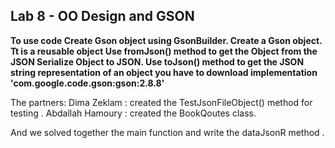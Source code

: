 ## Lab 8 - OO Design and GSON 

**To use code Create Gson object using GsonBuilder.
Create a Gson object. 
Tt is a reusable object Use fromJson() method to get the Object from the JSON Serialize Object to JSON.
Use toJson() method to get the JSON string representation of an object you have to download implementation 'com.google.code.gson:gson:2.8.8'**

The partners:
Dima Zeklam : created the TestJsonFileObject() method for testing .
Abdallah Hamoury : created the BookQoutes class.

And we solved together the main function and write the dataJsonR method .
